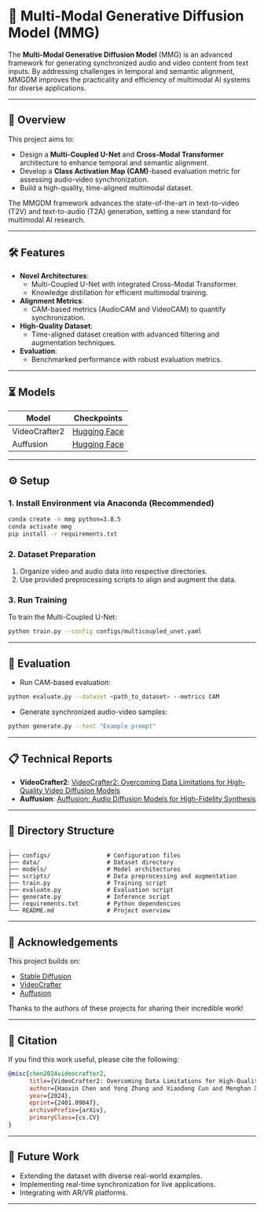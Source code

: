 # 🎥 Multi-Modal Generative Diffusion Model (MMG)

The **Multi-Modal Generative Diffusion Model** (MMG) is an advanced framework for generating synchronized audio and video content from text inputs. By addressing challenges in temporal and semantic alignment, MMGDM improves the practicality and efficiency of multimodal AI systems for diverse applications.

---

## 📝 Overview

This project aims to:
- Design a **Multi-Coupled U-Net** and **Cross-Modal Transformer** architecture to enhance temporal and semantic alignment.
- Develop a **Class Activation Map (CAM)**-based evaluation metric for assessing audio-video synchronization.
- Build a high-quality, time-aligned multimodal dataset.

The MMGDM framework advances the state-of-the-art in text-to-video (T2V) and text-to-audio (T2A) generation, setting a new standard for multimodal AI research.

---

## 🛠️ Features

- **Novel Architectures**:
  - Multi-Coupled U-Net with integrated Cross-Modal Transformer.
  - Knowledge distillation for efficient multimodal training.
- **Alignment Metrics**:
  - CAM-based metrics (AudioCAM and VideoCAM) to quantify synchronization.
- **High-Quality Dataset**:
  - Time-aligned dataset creation with advanced filtering and augmentation techniques.
- **Evaluation**:
  - Benchmarked performance with robust evaluation metrics.

---

## ⏳ Models

| Model         | Checkpoints                            |
|---------------|----------------------------------------|
| VideoCrafter2 | [Hugging Face](https://huggingface.co/VideoCrafter/VideoCrafter2/blob/main/model.ckpt) |
| Auffusion     | [Hugging Face](https://huggingface.co/auffusion/auffusion-full) |

---

## ⚙️ Setup

### 1. Install Environment via Anaconda (Recommended)
```bash
conda create -n mmg python=3.8.5
conda activate mmg
pip install -r requirements.txt
```

### 2. Dataset Preparation
1. Organize video and audio data into respective directories.
2. Use provided preprocessing scripts to align and augment the data.

### 3. Run Training
To train the Multi-Coupled U-Net:
```bash
python train.py --config configs/multicoupled_unet.yaml
```

---

## 🧪 Evaluation

- Run CAM-based evaluation:
```bash
python evaluate.py --dataset <path_to_dataset> --metrics CAM
```
- Generate synchronized audio-video samples:
```bash
python generate.py --text "Example prompt"
```

---

## 📋 Technical Reports

- **VideoCrafter2**: [VideoCrafter2: Overcoming Data Limitations for High-Quality Video Diffusion Models](https://arxiv.org/abs/2401.09047)
- **Auffusion**: [Auffusion: Audio Diffusion Models for High-Fidelity Synthesis](https://arxiv.org/abs/2401.01044)

---

## 📂 Directory Structure

```plaintext
.
├── configs/                # Configuration files
├── data/                   # Dataset directory
├── models/                 # Model architectures
├── scripts/                # Data preprocessing and augmentation
├── train.py                # Training script
├── evaluate.py             # Evaluation script
├── generate.py             # Inference script
├── requirements.txt        # Python dependencies
└── README.md               # Project overview
```

---

## 🤗 Acknowledgements

This project builds on:
- [Stable Diffusion](https://github.com/Stability-AI/stablediffusion)
- [VideoCrafter](https://github.com/AILab-CVC/VideoCrafter)
- [Auffusion](https://github.com/happylittlecat2333/Auffusion)

Thanks to the authors of these projects for sharing their incredible work!

---

## 📖 Citation

If you find this work useful, please cite the following:
```bibtex
@misc{chen2024videocrafter2,
      title={VideoCrafter2: Overcoming Data Limitations for High-Quality Video Diffusion Models}, 
      author={Haoxin Chen and Yong Zhang and Xiaodong Cun and Menghan Xia and Xintao Wang and Chao Weng and Ying Shan},
      year={2024},
      eprint={2401.09047},
      archivePrefix={arXiv},
      primaryClass={cs.CV}
}
```

---

## 🚀 Future Work

- Extending the dataset with diverse real-world examples.
- Implementing real-time synchronization for live applications.
- Integrating with AR/VR platforms.

---

